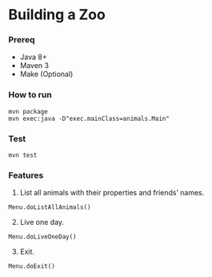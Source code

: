 # Building a Zoo

### Prereq

* Java 8+
* Maven 3
* Make (Optional)

### How to run

```
mvn package
mvn exec:java -D"exec.mainClass=animals.Main"
```

### Test

```
mvn test
```


### Features

1. List all animals with their properties and friends’ names.

```
Menu.doListAllAnimals()
```

2. Live one day.

```
Menu.doLiveOneDay()
```

3. Exit.

```
Menu.doExit()
```

